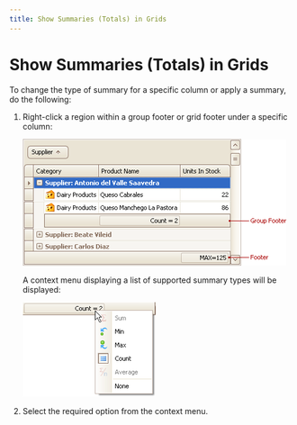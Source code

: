 ```yaml
---
title: Show Summaries (Totals) in Grids
---
```

# Show Summaries (Totals) in Grids
To change the type of summary for a specific column or apply a summary, do the following:
1. Right-click a region within a group footer or grid footer under a specific column:
	
	![EU_XtraGrid_GridView_Footer](../../../images/img7479.png)
	
	A context menu displaying a list of supported summary types will be displayed:
	
	![EU_XtraGrid_GridView_SummaryMenu](../../../images/img7481.png)
2. Select the required option from the context menu.